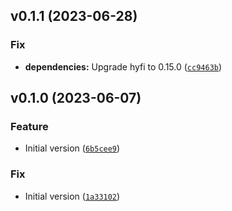 <!--next-version-placeholder-->

## v0.1.1 (2023-06-28)

### Fix

* **dependencies:** Upgrade hyfi to 0.15.0 ([`cc9463b`](https://github.com/entelecheia/corporate-reputation/commit/cc9463b3114cbfc31603da961338bd2900b2aaa1))

## v0.1.0 (2023-06-07)

### Feature

* Initial version ([`6b5cee9`](https://github.com/entelecheia/corporate-reputation/commit/6b5cee938a1315eb4aa313b03579047bd2918ba1))

### Fix

* Initial version ([`1a33102`](https://github.com/entelecheia/corporate-reputation/commit/1a3310267ec0ade0a94e6f549abaefb50186fab9))
